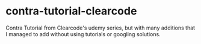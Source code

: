 # contra-tutorial-clearcode
Contra Tutorial from Clearcode's udemy series, but with many additions that I managed to add without using tutorials or googling solutions.
